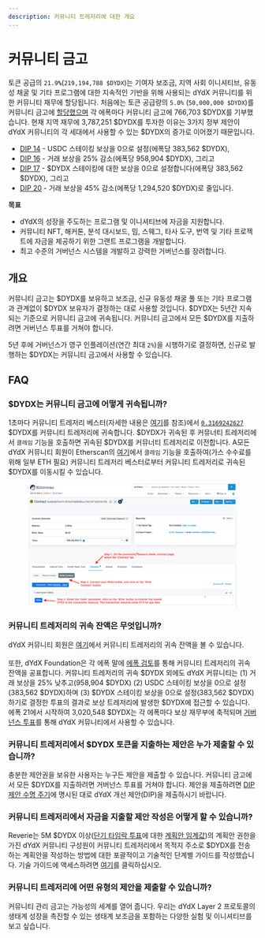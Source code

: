 ```yaml
---
description: 커뮤니티 트레저리에 대한 개요
---
```


# 커뮤니티 금고

토큰 공급의 `21.9`**`%`**(`219,194,788 $DYDX`)는 기여자 보조금, 지역 사회 이니셔티브, 유동성 채굴 및 기타 프로그램에 대한 지속적인 기반을 위해 사용되는 dYdX 커뮤니티를 위한 커뮤니티 재무에 할당됩니다. 처음에는 토큰 공급량의 `5.0%` (`50,000,000 $DYDX`)를 커뮤니티 금고에 [할당했으며](https://docs.dydx.community/dydx-governance/start-here/dydx-allocations) 각 에폭마다 커뮤니티 금고에 766,703 $DYDX를 기부했습니다. 현재 지역 재무에 3,787,251 $DYDX를 투자한 이유는 3가지 정부 제안이 dYdX 커뮤니티의 각 세대에서 사용할 수 있는 $DYDX의 증가로 이어졌기 때문입니다.

* [DIP 14](https://dydx.community/dashboard/proposal/7) - USDC 스테이킹 보상을 0으로 설정(에폭당 383,562 $DYDX),
* [DIP 16](https://dydx.community/dashboard/proposal/8) - 거래 보상을 25% 감소(에폭당 958,904 $DYDX), 그리고
* [DIP 17](https://dydx.community/dashboard/proposal/9) - $DYDX 스테이킹에 대한 보상을 0으로 설정합니다(에폭당 383,562 $DYDX), 그리고
* [DIP 20](https://dydx.community/dashboard/proposal/11) - 거래 보상을 45% 감소(에폭당 1,294,520 $DYDX)로 줄입니다.



**목표**

* dYdX의 성장을 주도하는 프로그램 및 이니셔티브에 자금을 지원합니다.
* 커뮤니티 NFT, 해커톤, 분석 대시보드, 밈, 스웨그, 타사 도구, 번역 및 기타 프로젝트에 자금을 제공하기 위한 그랜트 프로그램을 개발합니다.
* 최고 수준의 거버넌스 시스템을 개발하고 강력한 거버넌스를 장려합니다.

## 개요

커뮤니티 금고는 $DYDX를 보유하고 보조금, 신규 유동성 채굴 풀 또는 기타 프로그램과 관계없이 $DYDX 보유자가 결정하는 대로 사용할 것입니다. $DYDX는 5년간 지속되는 기준으로 커뮤니티 금고에 귀속됩니다. 커뮤니티 금고에서 모든 $DYDX를 지출하려면 거버넌스 투표를 거쳐야 합니다.

5년 후에 거버넌스가 영구 인플레이션(연간 최대 `2%`)을 시행하기로 결정하면, 신규로 발행하는 $DYDX는 커뮤니티 금고에서 사용할 수 있습니다.

## FAQ

### $DYDX는 커뮤니티 금고에 어떻게 귀속됩니까?

1초마다 커뮤니티 트레저리 베스터(자세한 내용은 [여기](https://docs.dydx.community/dydx-governance/resources/technical-overview#governance-architecture-overview)를 참조)에서 [`0.3169242627`](tel:03169242627) $DYDX를 커뮤니티 트레저리에 귀속합니다. $DYDX가 귀속된 후 커뮤너티 트레저리에서 `클레임` 기능을 호출하면 귀속된 $DYDX를 커뮤너티 트레저리로 이전합니다. A모든 dYdX 커뮤니티 회원이 Etherscan의 [여기](https://etherscan.io/address/0x08a90Fe0741B7DeF03fB290cc7B273F1855767D8#writeContract)에서 `클레임` 기능을 호출하여(가스 수수료를 위해 일부 ETH 필요) 커뮤니티 트레저리 베스터로부터 커뮤니티 트레저리로 귀속된 $DYDX를 이동시킬 수 있습니다.

<figure><img src="../.gitbook/assets/claim-function-CT-vester.png" alt=""><figcaption></figcaption></figure>

### 커뮤니티 트레저리의 귀속 잔액은 무엇입니까?

dYdX 커뮤니티 회원은 [여기](https://dydx.shippooor.xyz/)에서 커뮤니티 트레저리의 귀속 잔액을 볼 수 있습니다. \
\
또한, dYdX Foundation은 각 에폭 말에 [에폭 검토](https://dydx.foundation/blog)를 통해 커뮤니티 트레저리의 귀속 잔액을 공표합니다. 커뮤니티 트레저리의 귀속 $DYDX 외에도 dYdX 커뮤니티는 (1) 거래 보상을 25% 낮추고(958,904 $DYDX) (2) USDC 스테이킹 보상을 0으로 설정(383,562 $DYDX)하며 (3) $DYDX 스테이킹 보상을 0으로 설정(383,562 $DYDX)하기로 결정한 투표의 결과로 보상 트레저리에 발생한 $DYDX에 접근할 수 있습니다. 에폭 21에서 시작하여 3,020,548 $DYDX는 각 에폭마다 보상 재무부에 축적되며 [거버넌스 투표](https://docs.dydx.community/dydx-governance/voting-and-governance/governance-parameters)를 통해 dYdX 커뮤니티에서 사용할 수 있습니다.

### 커뮤니티 트레저리에서 $DYDX 토큰을 지출하는 제안은 누가 제출할 수 있습니까?

충분한 제안권을 보유한 사용자는 누구든 제안을 제출할 수 있습니다. 커뮤니티 금고에서 모든 $DYDX를 지출하려면 거버넌스 투표를 거쳐야 합니다. 제안을 제출하려면 [DIP 제안 수명 주기](../voting-and-governance/dip-proposal-lifecycle.md)에 명시된 대로 dYdX 개선 제안(DIP)을 제출하시기 바랍니다.

### 커뮤니티 트레저리에서 자금을 지출할 제안 작성은 어떻게 할 수 있습니까?

Reverie는 5M $DYDX 이상([단기 타임락 투표](https://docs.dydx.community/dydx-governance/voting-and-governance/governance-process#short-timelock-executor)에 대한 [계획안 임계값](https://docs.dydx.community/dydx-governance/voting-and-governance/governance-parameters#timelock-parameters))의 계획안 권한을 가진 dYdX 커뮤니티 구성원이 커뮤니티 트레저리에서 목적지 주소로 $DYDX를 전송하는 계획안을 작성하는 방법에 대한 포괄적이고 기술적인 단계별 가이드를 작성했습니다. 기술 가이드에 액세스하려면 [여기](https://app.gitbook.com/o/-MeNgGQU0ucT2xo4s8-T/s/-MeNfSkgj48hU0q8Zbjn/\~/changes/EyisuFjLIyJ7K9RzaTfJ/technical-guide-on-building-a-dydx-community-treasury-spending-proposal)를 클릭하십시오.

### 커뮤니티 트레저리에 어떤 유형의 제안을 제출할 수 있습니까?

커뮤니티 관리 금고는 가능성의 세계를 열어 줍니다. 우리는 dYdX Layer 2 프로토콜의 생태계 성장을 촉진할 수 있는 생태계 보조금을 포함하는 다양한 실험 및 이니셔티브를 보고 싶습니다.
